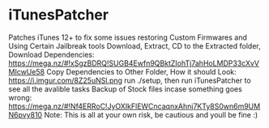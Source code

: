 # iTunesPatcher
Patches iTunes 12+ to fix some issues restoring Custom Firmwares and Using Certain Jailbreak tools
Download, Extract, CD to the Extracted folder, Download Dependencies: 
https://mega.nz/#!xSgzBDRQ!SUGB4Ewfn9QBktZIohTj7ahHoLMDP33cXvVMIcwUe58
Copy Dependencies to Other Folder, How it should Look: https://i.imgur.com/8Z25uNSl.png
run ./setup, then run iTunesPatcher to see all the avalible tasks
Backup of Stock files incase something goes wrong:
https://mega.nz/#!Nf4ERRoC!JyOXIkFlEWCncaqnxAhnj7KTy8S0wn6m9UMN6pvy810
Note: This is all at your own risk, be cautious and youll be fine :)
